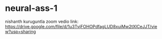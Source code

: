 # neural-ass-1
nishanth kuruguntla
zoom vedio link:
   https://drive.google.com/file/d/1u3TvjFOHOPdfagLUD8xuiMw2tXlCeJJT/view?usp=sharing
